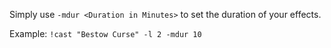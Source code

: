 Simply use `-mdur <Duration in Minutes>` to set the duration of your effects.

Example:
`!cast "Bestow Curse" -l 2 -mdur 10`